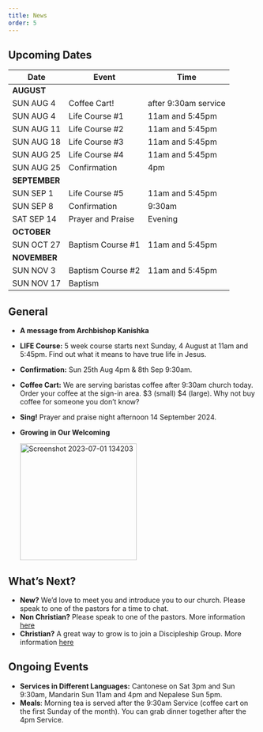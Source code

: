 ```yaml
---
title: News
order: 5
---
```


## Upcoming Dates

| Date | Event | Time |
| ----- | ----- | ----- |
| **AUGUST** | 
| SUN AUG 4 | Coffee Cart! | after 9:30am service |
| SUN AUG 4 | Life Course #1 | 11am and 5:45pm |
| SUN AUG 11 | Life Course #2 | 11am and 5:45pm |
| SUN AUG 18 | Life Course #3 | 11am and 5:45pm |
| SUN AUG 25 | Life Course #4 | 11am and 5:45pm |
| SUN AUG 25 | Confirmation | 4pm |
| **SEPTEMBER** | 
| SUN SEP 1 | Life Course #5 | 11am and 5:45pm |
| SUN SEP 8 | Confirmation | 9:30am |
| SAT SEP 14 | Prayer and Praise | Evening |
| **OCTOBER** | 
| SUN OCT 27 | Baptism Course #1 | 11am and 5:45pm |
| **NOVEMBER** | 
| SUN NOV 3 | Baptism Course #2 | 11am and 5:45pm |
| SUN NOV 17 | Baptism |  |




## General
- **A message from Archbishop Kanishka**
- **LIFE Course:** 5 week course starts next Sunday, 4 August at 11am and 5:45pm. Find out what it means to have true life in Jesus.
- **Confirmation:** Sun 25th Aug 4pm & 8th Sep 9:30am.
- **Coffee Cart:** We are serving baristas coffee after 9:30am church today. Order your coffee at the sign-in area. $3 (small) $4 (large). Why not buy coffee for someone you don’t know?
- **Sing!** Prayer and praise night afternoon 14 September 2024. 
- **Growing in Our Welcoming**
  
  <img width="236" alt="Screenshot 2023-07-01 134203" src="https://github.com/stgeorgeshurstville/bulletin/assets/119166299/b540ac1c-0ba4-481e-90a5-5464939f7e4c">


## What’s Next?
- **New?** We’d love to meet you and introduce you to our church. Please speak to one of the pastors for a time to chat. 
- **Non Christian?** Please speak to one of the pastors. More information [here](https://stgeorgeshurstville.org.au/lets-talk-about-christianity)
- **Christian?** A great way to grow is to join a Discipleship Group. More information [here](https://stgeorgeshurstville.org.au/discipleship-groups)

## Ongoing Events
- **Services in Different Languages:** Cantonese on Sat 3pm and Sun 9:30am, Mandarin Sun 11am and 4pm and Nepalese Sun 5pm. 
- **Meals**: Morning tea is served after the 9:30am Service (coffee cart on the first Sunday of the month). You can grab dinner together after the 4pm Service.

